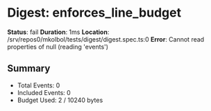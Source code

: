 # Digest: enforces_line_budget

**Status**: fail
**Duration**: 1ms
**Location**: /srv/repos0/mkolbol/tests/digest/digest.spec.ts:0
**Error**: Cannot read properties of null (reading 'events')

## Summary
- Total Events: 0
- Included Events: 0
- Budget Used: 2 / 10240 bytes
